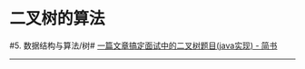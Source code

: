 # 二叉树的算法
#5. 数据结构与算法/树#
[一篇文章搞定面试中的二叉树题目(java实现) - 简书](https://www.jianshu.com/p/0190985635eb)
- - - -
